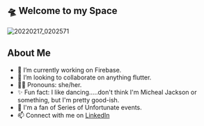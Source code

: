 
## 🛸 Welcome to my Space




![20220217_0202571](https://user-images.githubusercontent.com/88061960/154397503-68307aa6-5dae-4e28-ae63-16ec98b1b2d1.gif)

 
## About Me
- 🌱 I’m currently working on Firebase.
- 💞️ I’m looking to collaborate on anything flutter.
- 👩‍🦱 Pronouns: she/her.
- ✨ Fun fact: I like dancing.....don't think I'm Micheal Jackson or something, but I'm pretty good-ish.
- 📖 I'm a fan of Series of Unfortunate events.
- 📫 Connect with me on [LinkedIn](https://www.linkedin.com/in/tunmise-adegoke-34b496217)

